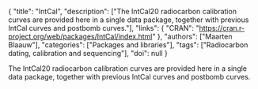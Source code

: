 {
  "title": "IntCal",
  "description": ["The IntCal20 radiocarbon calibration curves are provided here in a single data package, together with previous IntCal curves and postbomb curves."],
  "links": {
    "CRAN": "https://cran.r-project.org/web/packages/IntCal/index.html"
  },
  "authors": ["Maarten Blaauw"],
  "categories": ["Packages and libraries"],
  "tags": ["Radiocarbon dating, calibration and sequencing"],
  "doi": null
}

<!-- Generated by csv2md.R – do not edit by hand -->

The IntCal20 radiocarbon calibration curves are provided here in a single data package, together with previous IntCal curves and postbomb curves.